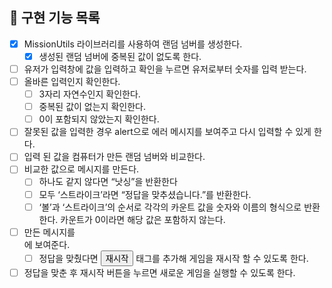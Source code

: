## 🎯 구현 기능 목록

- [x] MissionUtils 라이브러리를 사용하여 랜덤 넘버를 생성한다.
  - [x] 생성된 랜덤 넘버에 중복된 값이 없도록 한다.
- [ ] 유저가 입력창에 값을 입력하고 확인을 누르면 유저로부터 숫자를 입력 받는다.
- [ ] 올바른 입력인지 확인한다.
  - [ ] 3자리 자연수인지 확인한다.
  - [ ] 중복된 값이 없는지 확인한다.
  - [ ] 0이 포함되지 않았는지 확인한다.
- [ ] 잘못된 값을 입력한 경우 alert으로 에러 메시지를 보여주고 다시 입력할 수 있게 한다.
- [ ] 입력 된 값을 컴퓨터가 만든 랜덤 넘버와 비교한다.
- [ ] 비교한 값으로 메시지를 만든다.
  - [ ] 하나도 같지 않다면 “낫싱”을 반환한다
  - [ ] 모두 ‘스트라이크’라면 “정답을 맞추셨습니다.”를 반환한다.
  - [ ] ‘볼’과 ‘스트라이크’의 순서로 각각의 카운트 값을 숫자와 이름의 형식으로 반환한다. 카운트가 0이라면 해당 값은 포함하지 않는다.
- [ ] 만든 메시지를 <div id = “result”></div>에 보여준다.
  - [ ] 정답을 맞췄다면 <button id = “game-restart-button”>재시작</button> 태그를 추가해 게임을 재시작 할 수 있도록 한다.
- [ ] 정답을 맞춘 후 재시작 버튼을 누르면 새로운 게임을 실행할 수 있도록 한다.
